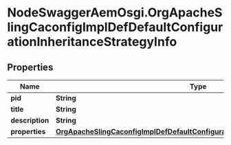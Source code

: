 # NodeSwaggerAemOsgi.OrgApacheSlingCaconfigImplDefDefaultConfigurationInheritanceStrategyInfo

## Properties

Name | Type | Description | Notes
------------ | ------------- | ------------- | -------------
**pid** | **String** |  | [optional] 
**title** | **String** |  | [optional] 
**description** | **String** |  | [optional] 
**properties** | [**OrgApacheSlingCaconfigImplDefDefaultConfigurationInheritanceStrategyProperties**](OrgApacheSlingCaconfigImplDefDefaultConfigurationInheritanceStrategyProperties.md) |  | [optional] 


